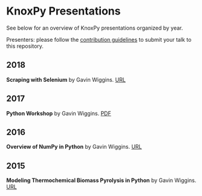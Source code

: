 # KnoxPy Presentations

See below for an overview of KnoxPy presentations organized by year.

Presenters: please follow the [contribution guidelines](CONTRIBUTING.md) to submit your talk to this repository.

## 2018

**Scraping with Selenium** by Gavin Wiggins. [URL](https://slides.com/wigging/selenium)

## 2017

**Python Workshop** by Gavin Wiggins. [PDF](2017/python-workshop.pdf)

## 2016 

**Overview of NumPy in Python** by Gavin Wiggins. [URL](https://slides.com/wigging/numpy)

## 2015

**Modeling Thermochemical Biomass Pyrolysis in Python** by Gavin Wiggins. [URL](https://slides.com/wigging/pyknox)
